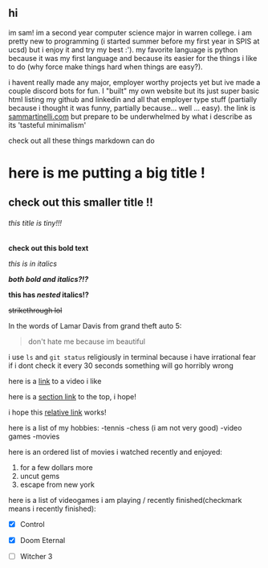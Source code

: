## hi


im sam! im a second year computer science major in warren college. i am pretty new to programming (i started summer before my first year in SPIS at ucsd) but i enjoy it and try my best :'). my favorite language is python because it was my first language and because its easier for the things i like to do (why force make things hard when things are easy?). 

i havent really made any major, employer worthy projects yet but ive made a couple discord bots for fun. I "built" my own website but its just super basic html listing my github and linkedin and all that employer type stuff (partially because i thought it was funny, partially because... well ... easy). the link is [sammartinelli.com](sammartinelli.com) but prepare to be underwhelmed by what i describe as its 'tasteful minimalism'                                                                                                                                                                                                           

check out all these things markdown can do
# here is me putting a big title !
## check out this smaller title !!
###### this title is tiny!!!


**check out this bold text**

*this is in italics*

***both bold and italics?!?***

**this has _nested_ italics!?**

~~strikethrough lol~~


In the words of Lamar Davis from grand theft auto 5:
> don't hate me because im beautiful


i use `ls` and `git status` religiously in terminal because i have irrational fear if i dont check it every 30 seconds something will go horribly wrong


here is a [link](https://youtu.be/Zojbs86ZWe0) to a video i like

here is a [section link](#hi) to the top, i hope!

i hope this [relative link](/whatever.txt) works!


here is a list of my hobbies:
-tennis
-chess (i am not very good)
-video games
-movies

here is an ordered list of movies i watched recently and enjoyed:
1. for a few dollars more 
2. uncut gems
3. escape from new york

here is a list of videogames i am playing / recently finished(checkmark means i recently finished):
- [x] Control
- [x] Doom Eternal
- [ ] Witcher 3



